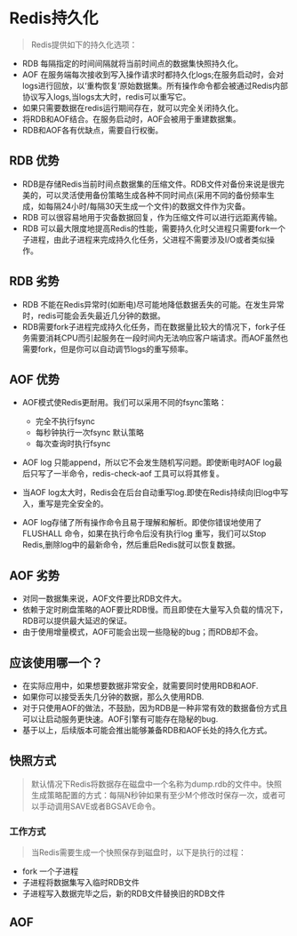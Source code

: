 # Redis持久化
>Redis提供如下的持久化选项：
- RDB 每隔指定的时间间隔就将当前时间点的数据集快照持久化。
- AOF 在服务端每次接收到写入操作请求时都持久化logs;在服务启动时，会对logs进行回放，以‘重构恢复’原始数据集。所有操作命令都会被通过Redis内部协议写入logs,当logs太大时，redis可以重写它。
- 如果只需要数据在redis运行期间存在，就可以完全关闭持久化。
- 将RDB和AOF结合。在服务启动时，AOF会被用于重建数据集。
- RDB和AOF各有优缺点，需要自行权衡。

## RDB 优势
- RDB是存储Redis当前时间点数据集的压缩文件。RDB文件对备份来说是很完美的，可以灵活使用备份策略生成各种不同时间点(采用不同的备份频率生成，如每隔24小时/每隔30天生成一个文件)的数据文件作为灾备。
- RDB 可以很容易地用于灾备数据回复，作为压缩文件可以进行远距离传输。
- RDB 可以最大限度地提高Redis的性能，需要持久化时父进程只需要fork一个子进程，由此子进程来完成持久化任务，父进程不需要涉及I/O或者类似操作。

## RDB 劣势
- RDB 不能在Redis异常时(如断电)尽可能地降低数据丢失的可能。在发生异常时，redis可能会丢失最近几分钟的数据。
- RDB需要fork子进程完成持久化任务，而在数据量比较大的情况下，fork子任务需要消耗CPU而引起服务在一段时间内无法响应客户端请求。而AOF虽然也需要fork，但是你可以自动调节logs的重写频率。

## AOF 优势
- AOF模式使Redis更耐用。我们可以采用不同的fsync策略：
  - 完全不执行fsync
  - 每秒钟执行一次fsync 默认策略
  - 每次查询时执行fsync

- AOF log 只能append，所以它不会发生随机写问题。即使断电时AOF log最后只写了一半命令，redis-check-aof 工具可以将其修复。
- 当AOF log太大时，Redis会在后台自动重写log.即使在Redis持续向旧log中写入，重写是完全安全的。
- AOF log存储了所有操作命令且易于理解和解析。即使你错误地使用了FLUSHALL 命令，如果在执行命令后没有执行log 重写，我们可以Stop Redis,删除log中的最新命令，然后重启Redis就可以恢复数据。
  
## AOF 劣势
- 对同一数据集来说，AOF文件要比RDB文件大。
- 依赖于定时刷盘策略的AOF要比RDB慢。而且即使在大量写入负载的情况下，RDB可以提供最大延迟的保证。
- 由于使用增量模式，AOF可能会出现一些隐秘的bug；而RDB却不会。

## 应该使用哪一个？
- 在实际应用中，如果想要数据非常安全，就需要同时使用RDB和AOF.
- 如果你可以接受丢失几分钟的数据，那么久使用RDB.
- 对于只使用AOF的做法，不鼓励，因为RDB是一种非常有效的数据备份方式且可以让启动服务更快速。AOF引擎有可能存在隐秘的bug.
- 基于以上，后续版本可能会推出能够兼备RDB和AOF长处的持久化方式。

## 快照方式
>默认情况下Redis将数据存在磁盘中一个名称为dump.rdb的文件中。快照生成策略配置的方式：每隔N秒钟如果有至少M个修改时保存一次，或者可以手动调用SAVE或者BGSAVE命令。
### 工作方式
>当Redis需要生成一个快照保存到磁盘时，以下是执行的过程：
- fork 一个子进程
- 子进程将数据集写入临时RDB文件
- 子进程写入数据完毕之后，新的RDB文件替换旧的RDB文件

## AOF

